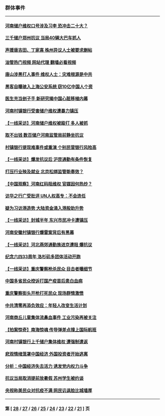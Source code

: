 ### 群体事件
---
#### [河南储户维权口号涉及习李 恐冲击二十大？](../../pages/ncid279/n13778148.md?07121645) 
#### [三千储户郑州抗议 当局40辆大巴车抓人](../../pages/ncid279/n13777593.md?07121645) 
#### [声援唐吉田、丁家喜 株州异议人士被要求删帖](../../pages/ncid279/n13775534.md?07121645) 
#### [油管热门视频 网站代理 翻墙必看视频](http://209.222.30.114:81/youtube.html?07121645)
#### [唐山涉黑打人事件 维权人士：灾难根源是中共](../../pages/ncid279/n13773534.md?07121645) 
#### [黑客自曝骇入上海公安系统 窃10亿中国人个资](../../pages/ncid279/n13773395.md?07121645) 
#### [医生充当刽子手 新研究揭中国心脏移植内幕](../../pages/ncid279/n13772291.md?07121645) 
#### [河南村镇银行受害储户维权遭暴力镇压](../../pages/ncid279/n13770841.md?07121645) 
#### [【一线采访】河南储户维权被殴打 多人被抓](../../pages/ncid279/n13768629.md?07121645) 
#### [取不出钱 数百储户河南监管局前静坐抗议](../../pages/ncid279/n13767198.md?07121645) 
#### [村镇银行提现难事件或重演 个别民营银行风险高](../../pages/ncid279/n13764495.md?07121645) 
#### [【一线采访】爆发抗议后 沪昆通勤有条件恢复](../../pages/ncid279/n13763504.md?07121645) 
#### [打压行业殃及就业 北京松绑监管能奏效？](../../pages/ncid279/n13761130.md?07121645) 
#### [【中国观察】河南红码阻维权 官媒因何热炒？](../../pages/ncid279/n13760146.md?07121645) 
#### [访华之行广受批评 UN人权高专：不会连任](../../pages/ncid279/n13758655.md?07121645) 
#### [疑为习访港造势 大陆资金涌入港股助升势](../../pages/ncid279/n13756127.md?07121645) 
#### [【一线采访】封城半年 东兴市民冲卡遭镇压](../../pages/ncid279/n13754277.md?07121645) 
#### [河南安徽村镇银行爆雷案背后有黑幕](../../pages/ncid279/n13754230.md?07121645) 
#### [【一线采访】河北燕郊通勤族进京遭阻 爆抗议](../../pages/ncid279/n13749999.md?07121645) 
#### [纪念六四33周年 洛杉矶多团体活动开跑](../../pages/ncid279/n13749760.md?07121645) 
#### [【一线采访】重庆警察枪杀民众 目击者曝细节](../../pages/ncid279/n13749360.md?07121645) 
#### [中国多省民众控诉打国产疫苗后患白血病](../../pages/ncid279/n13748740.md?07121645) 
#### [重庆警察街头开枪打死民众 现场群情激愤](../../pages/ncid279/n13749070.md?07121645) 
#### [中共清零再添负效应：年轻人改变生活计划](../../pages/ncid279/n13748102.md?07121645) 
#### [河南商丘儿童集体流鼻血事件 工业污染再被关注](../../pages/ncid279/n13747065.md?07121645) 
#### [【拍案惊奇】南海惊魂 传导弹差点撞上国际航班](../../pages/ncid279/n13746784.md?07121645) 
#### [河南村镇银行上千储户集体维权 遭强制遣返](../../pages/ncid279/n13743906.md?07121645) 
#### [悲观情绪笼罩中国经济 外国投资者开始逃离](../../pages/ncid279/n13743825.md?07121645) 
#### [分析：中国经济失去活力 诱发党内权力斗争](../../pages/ncid279/n13740219.md?07121645) 
#### [抗议当局取消提前放暑假 苏州学生被约谈](../../pages/ncid279/n13738981.md?07121645) 
#### [央视称美民众对抗疫不满 网民讥讽脸比城墙厚](../../pages/ncid279/n13738685.md?07121645) 

---
#### 第 [ [28](./28.md?07121645) / [27](./27.md?07121645) / [26](./26.md?07121645) / [25](./25.md?07121645) / [24](./24.md?07121645) / [23](./23.md?07121645) / [22](./22.md?07121645) / [21](./21.md?07121645) ] 页
